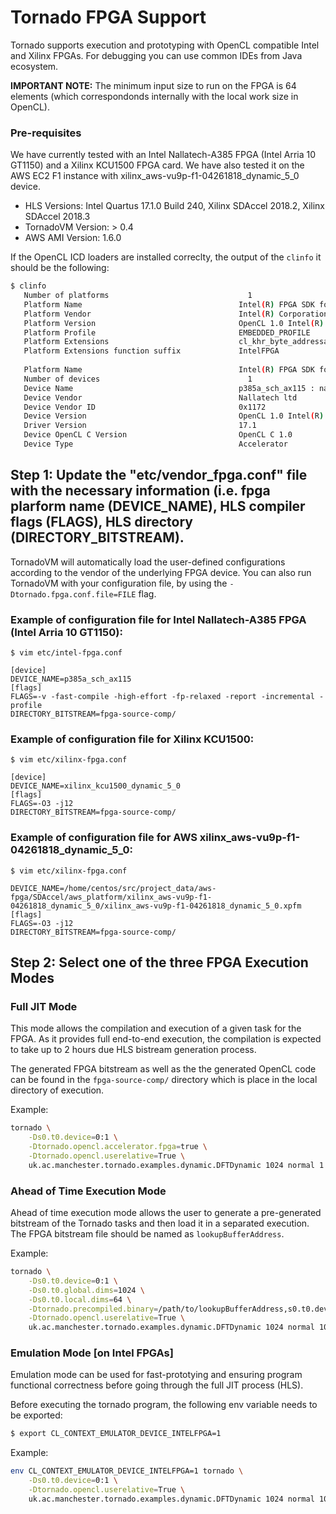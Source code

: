 # Tornado FPGA Support #

Tornado supports execution and prototyping with OpenCL compatible Intel and Xilinx FPGAs. For debugging you can use common IDEs from Java ecosystem. 

**IMPORTANT NOTE:** The minimum input size to run on the FPGA is 64 elements (which correspondonds internally with the local work size in OpenCL). 

### Pre-requisites

We have currently tested with an Intel Nallatech-A385 FPGA (Intel Arria 10 GT1150) and a Xilinx KCU1500 FPGA card.
We have also tested it on the AWS EC2 F1 instance with xilinx_aws-vu9p-f1-04261818_dynamic_5_0 device.

* HLS Versions: Intel Quartus 17.1.0 Build 240, Xilinx SDAccel 2018.2, Xilinx SDAccel 2018.3
* TornadoVM Version: > 0.4
* AWS AMI Version: 1.6.0

If the OpenCL ICD loaders are installed correclty, the output of the ```clinfo``` it should be the following:  
```bash
$ clinfo
   Number of platforms                               1
   Platform Name                                   Intel(R) FPGA SDK for OpenCL(TM)
   Platform Vendor                                 Intel(R) Corporation
   Platform Version                                OpenCL 1.0 Intel(R) FPGA SDK for OpenCL(TM), Version 17.1
   Platform Profile                                EMBEDDED_PROFILE
   Platform Extensions                             cl_khr_byte_addressable_store cles_khr_int64 cl_intelfpga_live_object_tracking cl_intelfpga_compiler_mode cl_khr_icd cl_khr_3d_image_writes
   Platform Extensions function suffix             IntelFPGA
 
   Platform Name                                   Intel(R) FPGA SDK for OpenCL(TM)
   Number of devices                                 1
   Device Name                                     p385a_sch_ax115 : nalla_pcie (aclnalla_pcie0)
   Device Vendor                                   Nallatech ltd
   Device Vendor ID                                0x1172
   Device Version                                  OpenCL 1.0 Intel(R) FPGA SDK for OpenCL(TM), Version 17.1
   Driver Version                                  17.1
   Device OpenCL C Version                         OpenCL C 1.0
   Device Type                                     Accelerator
```
## Step 1: Update the "etc/vendor_fpga.conf" file with the necessary information (i.e. fpga plarform name (DEVICE_NAME), HLS compiler flags (FLAGS), HLS directory (DIRECTORY_BITSTREAM).
TornadoVM will automatically load the user-defined configurations according to the vendor of the underlying FPGA device. 
You can also run TornadoVM with your configuration file, by using the `-Dtornado.fpga.conf.file=FILE` flag. 

### Example of configuration file for Intel Nallatech-A385 FPGA (Intel Arria 10 GT1150): 
```$ vim etc/intel-fpga.conf```

```
[device]
DEVICE_NAME=p385a_sch_ax115
[flags]
FLAGS=-v -fast-compile -high-effort -fp-relaxed -report -incremental -profile
DIRECTORY_BITSTREAM=fpga-source-comp/
```

### Example of configuration file for Xilinx KCU1500: 
```$ vim etc/xilinx-fpga.conf```

```
[device]
DEVICE_NAME=xilinx_kcu1500_dynamic_5_0
[flags]
FLAGS=-O3 -j12
DIRECTORY_BITSTREAM=fpga-source-comp/
```

### Example of configuration file for AWS xilinx_aws-vu9p-f1-04261818_dynamic_5_0: 
```$ vim etc/xilinx-fpga.conf```

```
DEVICE_NAME=/home/centos/src/project_data/aws-fpga/SDAccel/aws_platform/xilinx_aws-vu9p-f1-04261818_dynamic_5_0/xilinx_aws-vu9p-f1-04261818_dynamic_5_0.xpfm
[flags]
FLAGS=-O3 -j12
DIRECTORY_BITSTREAM=fpga-source-comp/
```

## Step 2: Select one of the three FPGA Execution Modes  

### Full JIT Mode  

This mode allows the compilation and execution of a given task for the FPGA. As it provides full end-to-end execution, the compilation is expected to take up to 2 hours due HLS bistream generation process.  

The generated FPGA bitstream as well as the the generated OpenCL code can be found in the `fpga-source-comp/` directory which is place in the local directory of execution. 

Example:

```bash
tornado \
    -Ds0.t0.device=0:1 \
    -Dtornado.opencl.accelerator.fpga=true \
    -Dtornado.opencl.userelative=True \
    uk.ac.manchester.tornado.examples.dynamic.DFTDynamic 1024 normal 1
```

### Ahead of Time Execution Mode

Ahead of time execution mode allows the user to generate a pre-generated bitstream of the Tornado tasks and then load it in a separated execution. The FPGA bitstream file should be named as `lookupBufferAddress`. 

Example:  

```bash
tornado \
    -Ds0.t0.device=0:1 \
    -Ds0.t0.global.dims=1024 \
    -Ds0.t0.local.dims=64 \
    -Dtornado.precompiled.binary=/path/to/lookupBufferAddress,s0.t0.device=0:1 \
    -Dtornado.opencl.userelative=True \
    uk.ac.manchester.tornado.examples.dynamic.DFTDynamic 1024 normal 10
```

### Emulation Mode [on Intel FPGAs]

Emulation mode can be used for fast-prototying and ensuring program functional correctness before going through the full JIT process (HLS).

Before executing the tornado program, the following env variable needs to be exported:  

```bash
$ export CL_CONTEXT_EMULATOR_DEVICE_INTELFPGA=1
```

Example:  

```bash
env CL_CONTEXT_EMULATOR_DEVICE_INTELFPGA=1 tornado \
    -Ds0.t0.device=0:1 \
    -Dtornado.opencl.userelative=True \
    uk.ac.manchester.tornado.examples.dynamic.DFTDynamic 1024 normal 10
```

